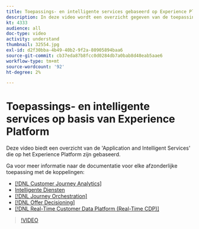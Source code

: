 ```yaml
---
title: Toepassings- en intelligente services gebaseerd op Experience Platform
description: In deze video wordt een overzicht gegeven van de toepassingen en intelligente services die op Adobe Experience Platform zijn gebouwd en die een aanvulling vormen op het Experience Cloud Applications&mdash;Real-time Customer Data Platform, Journey Orchestration, Customer Journey Analytics, Attribution AI en Customer AI.
kt: 4333
audience: all
doc-type: video
activity: understand
thumbnail: 32554.jpg
exl-id: d2f30bba-4b49-40b2-9f2a-80905894baa6
source-git-commit: cb37eda87b8fcc0d0284db7a0bab8d48eab5aae6
workflow-type: tm+mt
source-wordcount: '92'
ht-degree: 2%

---
```


# Toepassings- en intelligente services op basis van Experience Platform

Deze video biedt een overzicht van de &#39;Application and Intelligent Services&#39; die op het Experience Platform zijn gebaseerd.

Ga voor meer informatie naar de documentatie voor elke afzonderlijke toepassing met de koppelingen:

* [[!DNL Customer Journey Analytics]](https://experienceleague.adobe.com/docs/analytics-platform/using/cja-landing.html?lang=nl-NL)
* [ Intelligente Diensten ](https://experienceleague.adobe.com/docs/intelligent-services.html?lang=nl-NL)
* [[!DNL Journey Orchestration]](https://experienceleague.adobe.com/docs/journeys/using/journey-orchestration-home.html?lang=nl-NL)
* [[!DNL Offer Decisioning]](https://experienceleague.adobe.com/docs/offer-decisioning/using/offer-decisioning-home.html?lang=nl)
* [[!DNL Real-Time Customer Data Platform (Real-Time CDP)]](../../rtcdp/overview.md)

>[!VIDEO](https://video.tv.adobe.com/v/32554?quality=12&learn=on)
